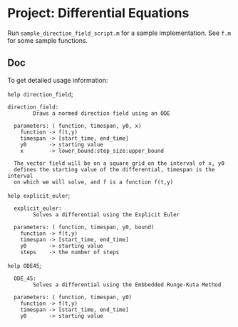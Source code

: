# Project: Differential Equations

Run `sample_direction_field_script.m` for a sample implementation. See `f.m` for some sample functions.

## Doc

To get detailed usage information: 

`help direction_field`;

```  
direction_field:  
        Draws a normed direction field using an ODE 
 
  parameters: ( function, timespan, y0, x)
    function -> f(t,y)
    timespan -> [start_time, end_time]
    y0       -> starting value
    x        -> lower_bound:step_size:upper_bound
 
  The vector field will be on a square grid on the interval of x, y0
  defines the starting value of the differential, timespan is the interval
  on which we will solve, and f is a function f(t,y)
```

`help explicit_euler`;

```
  explicit_euler:
        Solves a differential using the Explicit Euler
 
  parameters: ( function, timespan, y0, bound)
    function -> f(t,y)
    timespan -> [start_time, end_time]
    y0       -> starting value
    steps    -> the number of steps
```

`help ODE45`;

```
  ODE_45:
        Solves a differential using the Embbedded Runge-Kuta Method
 
  parameters: ( function, timespan, y0)
    function -> f(t,y)
    timespan -> [start_time, end_time]
    y0       -> starting value
```
